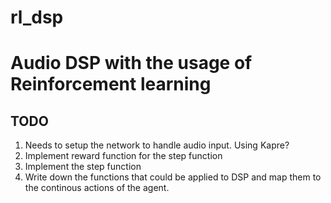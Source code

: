 # rl_dsp


# Audio DSP with the usage of Reinforcement learning


## TODO
1. Needs to setup the network to handle audio input. Using Kapre?
2. Implement reward function for the step function
3. Implement the step function
4. Write down the functions that could be applied to DSP and map them to the continous actions of the agent.

